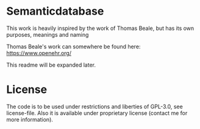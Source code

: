 # Semanticdatabase

This work is heavily inspired by the work of Thomas Beale, but has its own purposes, meanings and naming

Thomas Beale's work can somewhere be found here:
https://www.openehr.org/

This readme will be expanded later.

# License
The code is to be used under restrictions and liberties of GPL-3.0, see license-file.
Also it is available under proprietary license (contact me for more information).
